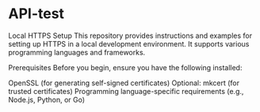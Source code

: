 # API-test
Local HTTPS Setup
This repository provides instructions and examples for setting up HTTPS in a local development environment. It supports various programming languages and frameworks.

Prerequisites
Before you begin, ensure you have the following installed:

OpenSSL (for generating self-signed certificates)
Optional: mkcert (for trusted certificates)
Programming language-specific requirements (e.g., Node.js, Python, or Go)
